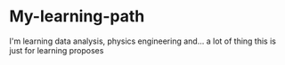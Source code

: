 # My-learning-path
I'm learning data analysis, physics engineering and... a lot of thing this is just for learning proposes
